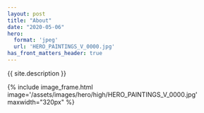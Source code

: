 ```yaml
---
layout: post
title: "About"
date: "2020-05-06"
hero:
  format: 'jpeg'
  url: 'HERO_PAINTINGS_V_0000.jpg'
has_front_matters_header: true
---
```

{{ site.description }}

{% include image_frame.html image='/assets/images/hero/high/HERO_PAINTINGS_V_0000.jpg' maxwidth="320px" %}
